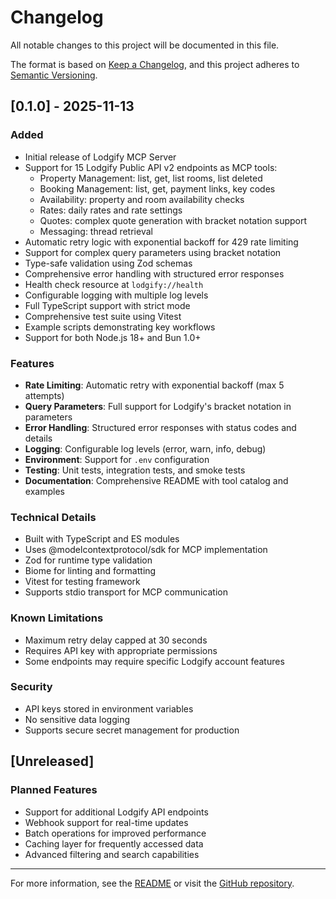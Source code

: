 # Changelog

All notable changes to this project will be documented in this file.

The format is based on [Keep a Changelog](https://keepachangelog.com/en/1.0.0/),
and this project adheres to [Semantic Versioning](https://semver.org/spec/v2.0.0.html).

## [0.1.0] - 2025-11-13

### Added
- Initial release of Lodgify MCP Server
- Support for 15 Lodgify Public API v2 endpoints as MCP tools:
  - Property Management: list, get, list rooms, list deleted
  - Booking Management: list, get, payment links, key codes
  - Availability: property and room availability checks
  - Rates: daily rates and rate settings
  - Quotes: complex quote generation with bracket notation support
  - Messaging: thread retrieval
- Automatic retry logic with exponential backoff for 429 rate limiting
- Support for complex query parameters using bracket notation
- Type-safe validation using Zod schemas
- Comprehensive error handling with structured error responses
- Health check resource at `lodgify://health`
- Configurable logging with multiple log levels
- Full TypeScript support with strict mode
- Comprehensive test suite using Vitest
- Example scripts demonstrating key workflows
- Support for both Node.js 18+ and Bun 1.0+

### Features
- **Rate Limiting**: Automatic retry with exponential backoff (max 5 attempts)
- **Query Parameters**: Full support for Lodgify's bracket notation in parameters
- **Error Handling**: Structured error responses with status codes and details
- **Logging**: Configurable log levels (error, warn, info, debug)
- **Environment**: Support for `.env` configuration
- **Testing**: Unit tests, integration tests, and smoke tests
- **Documentation**: Comprehensive README with tool catalog and examples

### Technical Details
- Built with TypeScript and ES modules
- Uses @modelcontextprotocol/sdk for MCP implementation
- Zod for runtime type validation
- Biome for linting and formatting
- Vitest for testing framework
- Supports stdio transport for MCP communication

### Known Limitations
- Maximum retry delay capped at 30 seconds
- Requires API key with appropriate permissions
- Some endpoints may require specific Lodgify account features

### Security
- API keys stored in environment variables
- No sensitive data logging
- Supports secure secret management for production

## [Unreleased]

### Planned Features
- Support for additional Lodgify API endpoints
- Webhook support for real-time updates
- Batch operations for improved performance
- Caching layer for frequently accessed data
- Advanced filtering and search capabilities

---

For more information, see the [README](README.md) or visit the [GitHub repository](https://github.com/yourusername/lodgify-mcp).